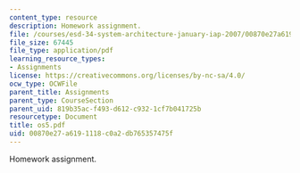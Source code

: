 ```yaml
---
content_type: resource
description: Homework assignment.
file: /courses/esd-34-system-architecture-january-iap-2007/00870e27a6191118c0a2db765357475f_os5.pdf
file_size: 67445
file_type: application/pdf
learning_resource_types:
- Assignments
license: https://creativecommons.org/licenses/by-nc-sa/4.0/
ocw_type: OCWFile
parent_title: Assignments
parent_type: CourseSection
parent_uid: 819b35ac-f493-d612-c932-1cf7b041725b
resourcetype: Document
title: os5.pdf
uid: 00870e27-a619-1118-c0a2-db765357475f
---
```

Homework assignment.
